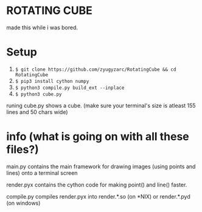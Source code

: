 # ROTATING CUBE
made this while i was bored.

# Setup
1. `$ git clone https://github.com/zyugyzarc/RotatingCube && cd RotatingCube`
2. `$ pip3 install cython numpy`
3. `$ python3 compile.py build_ext --inplace`
4. `$ python3 cube.py`

runing cube.py shows a cube. (make sure your terminal's size is atleast 155 lines and 50 chars wide)


# info (what is going on with all these files?)

main.py contains the main framework for drawing images (using points and lines) onto a terminal screen

render.pyx contains the cython code for making point() and line() faster.

compile.py compiles render.pyx into render.\*.so (on \*NIX) or render.\*.pyd (on windows)
